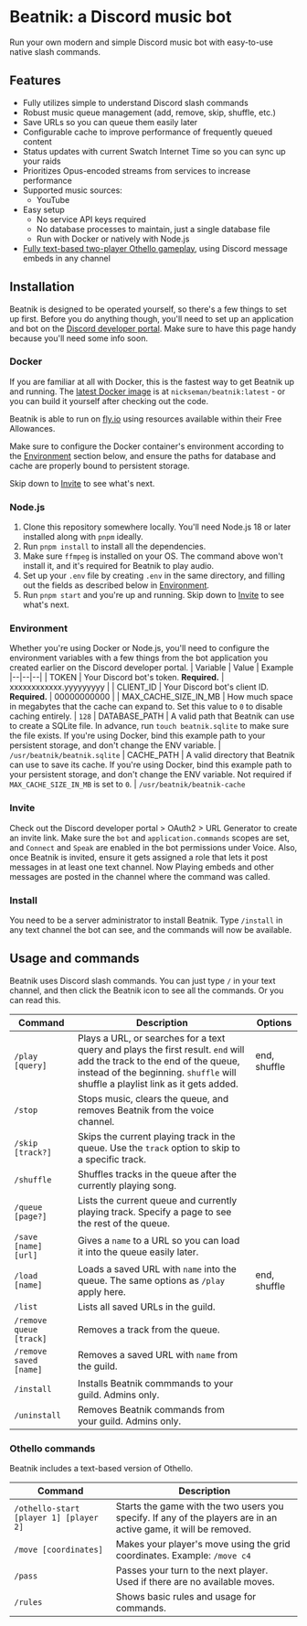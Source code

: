 # Beatnik: a Discord music bot

Run your own modern and simple Discord music bot with easy-to-use native slash commands.

## Features
- Fully utilizes simple to understand Discord slash commands
- Robust music queue management (add, remove, skip, shuffle, etc.)
- Save URLs so you can queue them easily later
- Configurable cache to improve performance of frequently queued content
- Status updates with current Swatch Internet Time so you can sync up your raids
- Prioritizes Opus-encoded streams from services to increase performance
- Supported music sources:
	- YouTube
- Easy setup
	- No service API keys required
	- No database processes to maintain, just a single database file
	- Run with Docker or natively with Node.js
- [Fully text-based two-player Othello gameplay](https://github.com/vphoebe/othello), using Discord message embeds in any channel

## Installation
Beatnik is designed to be operated yourself, so there's a few things to set up first. Before you do anything though, you'll need to set up an application and bot on the [Discord developer portal](https://discord.com/developers/applications).  Make sure to have this page handy because you'll need some info soon.

### Docker
If you are familiar at all with Docker, this is the fastest way to get Beatnik up and running. The [latest Docker image](https://hub.docker.com/r/nickseman/beatnik) is at `nickseman/beatnik:latest` - or you can build it yourself after checking out the code.

Beatnik is able to run on [fly.io](https://fly.io/docs/about/pricing/#free-allowances) using resources available within their Free Allowances.

Make sure to configure the Docker container's environment according to the [Environment](#Environment) section below, and ensure the paths for database and cache are properly bound to persistent storage.

Skip down to [Invite](#Invite) to see what's next.

### Node.js
1. Clone this repository somewhere locally. You'll need Node.js 18 or later installed along with `pnpm` ideally.
2. Run `pnpm install` to install all the dependencies.
3. Make sure ``ffmpeg`` is installed on your OS. The command above won't install it, and it's required for Beatnik to play audio.
4. Set up your `.env` file by creating `.env` in the same directory, and filling out the fields as described below in [Environment](#Environment).
5. Run `pnpm start` and you're up and running. Skip down to [Invite](#Invite) to see what's next.

### Environment
Whether you're using Docker or Node.js, you'll need to configure the environment variables with a few things from the bot application you created earlier on the Discord developer portal.
| Variable | Value | Example
|--|--|--|
| TOKEN | Your Discord bot's token. **Required.** | xxxxxxxxxxxx.yyyyyyyyy | 
| CLIENT_ID | Your Discord bot's client ID. **Required.** | 00000000000 |
| MAX_CACHE_SIZE_IN_MB | How much space in megabytes that the cache can expand to. Set this value to `0` to disable caching entirely. | `128`
| DATABASE_PATH | A valid path that Beatnik can use to create a SQLite file. In advance, run `touch beatnik.sqlite` to make sure the file exists. If you're using Docker, bind this example path to your persistent storage, and don't change the ENV variable. | `/usr/beatnik/beatnik.sqlite`
| CACHE_PATH | A valid directory that Beatnik can use to save its cache. If you're using Docker, bind this example path to your persistent storage, and don't change the ENV variable. Not required if `MAX_CACHE_SIZE_IN_MB` is set to `0`. | `/usr/beatnik/beatnik-cache`

### Invite
Check out the Discord developer portal > OAuth2 > URL Generator to create an invite link. Make sure the `bot` and `application.commands` scopes are set, and `Connect` and `Speak` are enabled in the bot permissions under Voice. Also, once Beatnik is invited, ensure it gets assigned a role that lets it post messages in at least one text channel. Now Playing embeds and other messages are posted in the channel where the command was called.

### Install
You need to be a server administrator to install Beatnik. Type `/install` in any text channel the bot can see, and the commands will now be available.

## Usage and commands

Beatnik uses Discord slash commands. You can just type `/` in your text channel, and then click the Beatnik icon to see all the commands. Or you can read this.

|Command| Description | Options |
|--|--|--|
| `/play [query]` | Plays a URL, or searches for a text query and plays the first result. `end` will add the track to the end of the queue, instead of the beginning. `shuffle` will shuffle a playlist link as it gets added. | end, shuffle
| `/stop`  | Stops music, clears the queue, and removes Beatnik from the voice channel.  |  |
| `/skip [track?]`  | Skips the current playing track in the queue. Use the `track` option to skip to a specific track. | |
| `/shuffle` | Shuffles tracks in the queue after the currently playing song. | |
| `/queue [page?]` | Lists the current queue and currently playing track. Specify a page to see the rest of the queue. | |
| `/save [name] [url]` | Gives a `name` to a URL so you can load it into the queue easily later. | |
| `/load [name]` | Loads a saved URL with `name` into the queue. The same options as `/play` apply here. | end, shuffle
| `/list` | Lists all saved URLs in the guild. | |
| `/remove queue [track]` | Removes a track from the queue. | |
| `/remove saved [name]` | Removes a saved URL with `name` from the guild. | |
| `/install` | Installs Beatnik commmands to your guild. Admins only. |
| `/uninstall` | Removes Beatnik commands from your guild. Admins only. |

### Othello commands
Beatnik includes a text-based version of Othello.

| Command | Description |
| -- | -- |
| `/othello-start [player 1] [player 2]` | Starts the game with the two users you specify. If any of the players are in an active game, it will be removed. |
| `/move [coordinates]`| Makes your player's move using the grid coordinates. Example: `/move c4` |
| `/pass` | Passes your turn to the next player. Used if there are no available moves. |
| `/rules` | Shows basic rules and usage for commands. |
 
